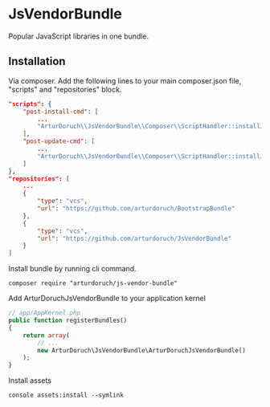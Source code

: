 # JsVendorBundle
Popular JavaScript libraries in one bundle.

## Installation

Via composer. Add the following lines to your main composer.json file, "scripts" and "repositories" block.
```json
"scripts": {
    "post-install-cmd": [
        ...
        "ArturDoruch\\JsVendorBundle\\Composer\\ScriptHandler::installJsVendor"
    ],
    "post-update-cmd": [
        ...
        "ArturDoruch\\JsVendorBundle\\Composer\\ScriptHandler::installJsVendor"
    ]
},
"repositories": [
    ...
    {
        "type": "vcs",
        "url": "https://github.com/arturdoruch/BootstrapBundle"
    },
    {
        "type": "vcs",
        "url": "https://github.com/arturdoruch/JsVendorBundle"
    }
]
```

Install bundle by running cli command.

```composer require "arturdoruch/js-vendor-bundle"```

Add ArturDoruchJsVendorBundle to your application kernel

```php
// app/AppKernel.php
public function registerBundles()
{
    return array(
        // ...
        new ArturDoruch\JsVendorBundle\ArturDoruchJsVendorBundle()
    );
}
```

Install assets

```console assets:install --symlink```
